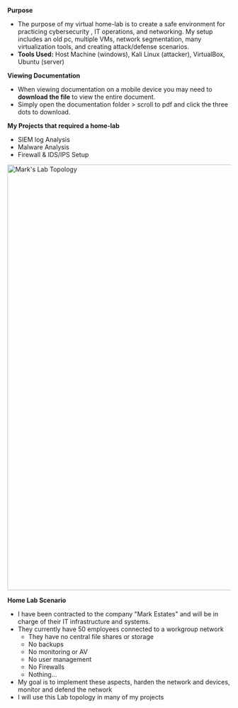 
**Purpose**
- The purpose of my virtual home-lab is to create a safe environment for practicing cybersecurity , IT operations, and networking. 
My setup includes an old pc, multiple VMs, network segmentation, many virtualization tools, and creating attack/defense scenarios.
- **Tools Used:** Host Machine (windows),  Kali Linux (attacker), VirtualBox, Ubuntu (server)


**Viewing Documentation**
- When viewing documentation on a mobile device you may need to **download the file** to view the entire document.
- Simply open the documentation folder > scroll to pdf and click the three dots to download.

**My Projects that required a home-lab**
- SIEM log Analysis
- Malware Analysis
- Firewall & IDS/IPS Setup

  
<img width="1532" height="958" alt="Mark's Lab Topology" src="https://github.com/user-attachments/assets/61b0d14b-5ed6-443e-9d83-e6c9df0e1302" />


**Home Lab Scenario**
- I have been contracted to the company "Mark Estates" and will be in charge of their IT infrastructure and systems.
- They currently have 50 employees connected to a workgroup network
    - They have no central file shares or storage
    - No backups
    - No monitoring or AV
    - No user management
    - No Firewalls
    - Nothing…
- My goal is to implement these aspects, harden the network and devices, monitor and defend the network
- I will use this Lab topology  in many of my projects
